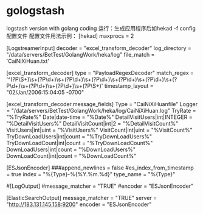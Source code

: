 # gologstash
logstash version with golang coding
运行：生成应用程序后如hekad -f config配置文件
配置文件用法示例：
[hekad]
maxprocs = 2

[LogstreamerInput]
decoder = "excel_transform_decoder"
log_directory = "/data/servers/BetTest/GolangWork/heka/log"
file_match = 'CaiNiXiHuan\.txt'

[excel_transform_decoder]
type = "PayloadRegexDecoder"
match_regex = '^(?P<Date>\S+)\s+(?P<DetailVisitUsers>\d+)\s+(?P<DetailVisitCount>\d+)\s+(?P<VisitUsers>\d+)\s+(?P<VisitCount>\d+)\s+(?P<TryDownLoadUsers>\d+)\s+(?P<TryDownLoadCount>\d+)\s+(?P<DownLoadUsers>\d+)\s+(?P<DownLoadCount>\d+)\s+(?P<TryRate>\S+)'
timestamp_layout = "02/Jan/2006:15:04:05 -0700"

[excel_transform_decoder.message_fields]
Type = "CaiNiXiHuanfile"
Logger = "/data/servers/BetTest/GolangWork/heka/log/CaiNiXiHuan.log"
TryRate = "%TryRate%"
Date|date-time = "%Date%"
DetailVisitUsers|int|INTEGER = "%DetailVisitUsers%"
DetailVisitCount|int|2 = "%DetailVisitCount%"
VisitUsers|int|uint = "%VisitUsers%"
VisitCount|int|uint = "%VisitCount%"
TryDownLoadUsers|int|count = "%TryDownLoadUsers%"
TryDownLoadCount|int|count = "%TryDownLoadCount%"
DownLoadUsers|int|count = "%DownLoadUsers%"
DownLoadCount|int|count = "%DownLoadCount%"


[ESJsonEncoder]
###append_newlines = false
#es_index_from_timestamp = true
index = "%{Type}-%{%Y.%m.%d}"
type_name = "%{Type}"

#[LogOutput]
#message_matcher = "TRUE"
#encoder = "ESJsonEncoder"

[ElasticSearchOutput]
message_matcher = "TRUE"
server = "http://183.131.145.158:9200"
encoder = "ESJsonEncoder"
